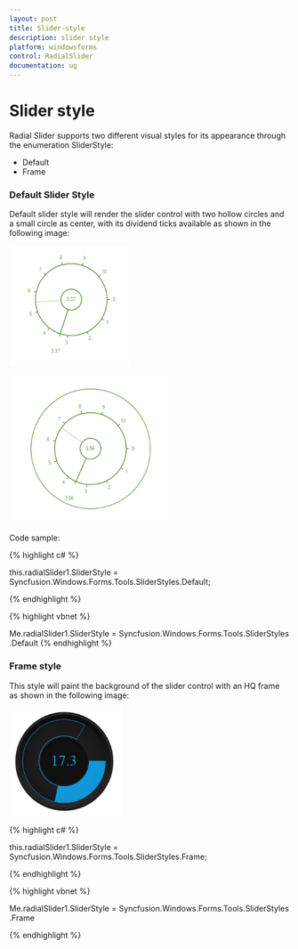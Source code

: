 ```yaml
---
layout: post
title: Slider-style
description: slider style
platform: windowsforms
control: RadialSlider 
documentation: ug
---
```


# Slider style

Radial Slider supports two different visual styles for its appearance through the enumeration SliderStyle: 

* Default
* Frame

### Default Slider Style

Default slider style will render the slider control with two hollow circles and a small circle as center, with its dividend ticks available as shown in the following image:

![](Slider-style_images/Slider-style_img1.png)



![](Slider-style_images/Slider-style_img2.png)



Code sample:

{% highlight c# %}

this.radialSlider1.SliderStyle = Syncfusion.Windows.Forms.Tools.SliderStyles.Default;

{% endhighlight %}



{% highlight vbnet %}

Me.radialSlider1.SliderStyle = Syncfusion.Windows.Forms.Tools.SliderStyles.Default
{% endhighlight %}


### Frame style

This style will paint the background of the slider control with an HQ frame as shown in the following image:

![](Slider-style_images/Slider-style_img3.png)



{% highlight c# %}

   this.radialSlider1.SliderStyle = Syncfusion.Windows.Forms.Tools.SliderStyles.Frame;

{% endhighlight %}





{% highlight vbnet %}

 Me.radialSlider1.SliderStyle = Syncfusion.Windows.Forms.Tools.SliderStyles.Frame

{% endhighlight %}



